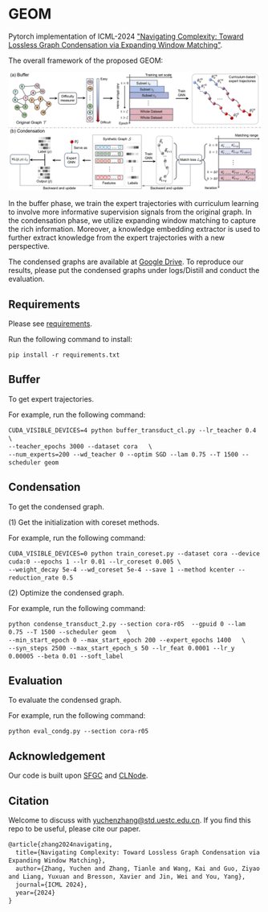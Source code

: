 # GEOM 
Pytorch implementation of ICML-2024 ["Navigating Complexity: Toward Lossless Graph Condensation via Expanding Window Matching"](https://arxiv.org/abs/2402.05011).

The overall framework of the proposed GEOM:

![pipeline](figures/pipeline.png)

In the buffer phase, we train the expert trajectories with curriculum learning to involve more informative supervision signals from the original graph. In the condensation phase, we utilize expanding window matching to capture the rich information. Moreover, a knowledge embedding extractor is used to further extract knowledge from the expert trajectories with a new perspective.


The condensed graphs are available at [Google Drive](https://drive.google.com/file/d/1L9hsH1j8jFVeygso_hnns-pqSPhgcS_W/view?usp=sharing). To reproduce our results, please put the condensed graphs under logs/Distill and conduct the evaluation.

## Requirements
Please see [requirements](/requirements.txt).

Run the following command to install:

```
pip install -r requirements.txt
```

## Buffer
To get expert trajectories. 

For example, run the following command:

```
CUDA_VISIBLE_DEVICES=4 python buffer_transduct_cl.py --lr_teacher 0.4 \
--teacher_epochs 3000 --dataset cora   \
--num_experts=200 --wd_teacher 0 --optim SGD --lam 0.75 --T 1500 --scheduler geom
```

## Condensation
To get the condensed graph.

(1) Get the initialization with coreset methods.

For example, run the following command:

```
CUDA_VISIBLE_DEVICES=0 python train_coreset.py --dataset cora --device cuda:0 --epochs 1 --lr 0.01 --lr_coreset 0.005 \
--weight_decay 5e-4 --wd_coreset 5e-4 --save 1 --method kcenter --reduction_rate 0.5
```

(2) Optimize the condensed graph.

For example, run the following command:

```
python condense_transduct_2.py --section cora-r05  --gpuid 0 --lam 0.75 --T 1500 --scheduler geom   \
--min_start_epoch 0 --max_start_epoch 200 --expert_epochs 1400   \
--syn_steps 2500 --max_start_epoch_s 50 --lr_feat 0.0001 --lr_y 0.00005 --beta 0.01 --soft_label
```

## Evaluation
To evaluate the condensed graph.

For example, run the following command:
```
python eval_condg.py --section cora-r05 
```


## Acknowledgement
Our code is built upon [SFGC](https://github.com/Amanda-Zheng/SFGC) and [CLNode](https://github.com/wxwmd/CLNode).

## Citation
Welcome to discuss with [yuchenzhang@std.uestc.edu.cn](mailto:yuchenzhang@std.uestc.edu.cn). If you find this repo to be useful, please cite our paper. 

```
@article{zhang2024navigating,
  title={Navigating Complexity: Toward Lossless Graph Condensation via Expanding Window Matching},
  author={Zhang, Yuchen and Zhang, Tianle and Wang, Kai and Guo, Ziyao and Liang, Yuxuan and Bresson, Xavier and Jin, Wei and You, Yang},
  journal={ICML 2024},
  year={2024}
}
```
